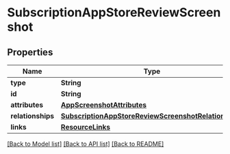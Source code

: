 # SubscriptionAppStoreReviewScreenshot

## Properties
Name | Type | Description | Notes
------------ | ------------- | ------------- | -------------
**type** | **String** |  | 
**id** | **String** |  | 
**attributes** | [**AppScreenshotAttributes**](AppScreenshotAttributes.md) |  | [optional] 
**relationships** | [**SubscriptionAppStoreReviewScreenshotRelationships**](SubscriptionAppStoreReviewScreenshotRelationships.md) |  | [optional] 
**links** | [**ResourceLinks**](ResourceLinks.md) |  | [optional] 

[[Back to Model list]](../README.md#documentation-for-models) [[Back to API list]](../README.md#documentation-for-api-endpoints) [[Back to README]](../README.md)


